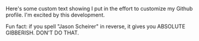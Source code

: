 Here's some custom text showing I put in the effort to customize my Github profile. I'm excited by this development.

Fun fact: if you spell "Jason Scheirer" in reverse, it gives you ABSOLUTE GIBBERISH. DON'T DO THAT.
